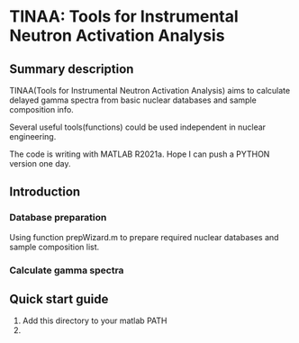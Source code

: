 # TINAA: Tools for Instrumental Neutron Activation Analysis

## Summary description
TINAA(Tools for Instrumental Neutron Activation Analysis) aims to calculate delayed gamma spectra from basic nuclear databases and sample composition info. 

Several useful tools(functions) could be used independent in nuclear engineering.

The code is writing with MATLAB R2021a. Hope I can push a PYTHON version one day. 

## Introduction


### Database preparation
Using function prepWizard.m to prepare required nuclear databases and sample composition list. 

### Calculate gamma spectra


## Quick start guide
1. Add this directory to your matlab PATH
2. 